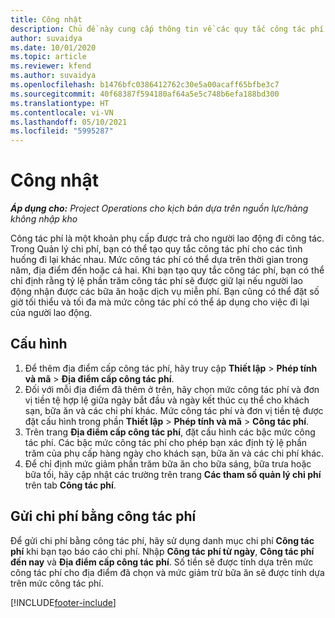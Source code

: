 ```yaml
---
title: Công nhật
description: Chủ đề này cung cấp thông tin về các quy tắc công tác phí được sử dụng trong Quản lý chi phí.
author: suvaidya
ms.date: 10/01/2020
ms.topic: article
ms.reviewer: kfend
ms.author: suvaidya
ms.openlocfilehash: b1476bfc0386412762c30e5a00acaff65bfbe3c7
ms.sourcegitcommit: 40f68387f594180af64a5e5c748b6efa188bd300
ms.translationtype: HT
ms.contentlocale: vi-VN
ms.lasthandoff: 05/10/2021
ms.locfileid: "5995287"
---
```

# <a name="per-diems"></a>Công nhật

_**Áp dụng cho:** Project Operations cho kịch bản dựa trên nguồn lực/hàng không nhập kho_


Công tác phí là một khoản phụ cấp được trả cho người lao động đi công tác. Trong Quản lý chi phí, bạn có thể tạo quy tắc công tác phí cho các tình huống đi lại khác nhau. Mức công tác phí có thể dựa trên thời gian trong năm, địa điểm đến hoặc cả hai. Khi bạn tạo quy tắc công tác phí, bạn có thể chỉ định rằng tỷ lệ phần trăm công tác phí sẽ được giữ lại nếu người lao động nhận được các bữa ăn hoặc dịch vụ miễn phí. Bạn cũng có thể đặt số giờ tối thiểu và tối đa mà mức công tác phí có thể áp dụng cho việc đi lại của người lao động.

## <a name="configuration"></a>Cấu hình 

1. Để thêm địa điểm cấp công tác phí, hãy truy cập **Thiết lập** > **Phép tính và mã** > **Địa điểm cấp công tác phí**.
2. Đối với mỗi địa điểm đã thêm ở trên, hãy chọn mức công tác phí và đơn vị tiền tệ hợp lệ giữa ngày bắt đầu và ngày kết thúc cụ thể cho khách sạn, bữa ăn và các chi phí khác. Mức công tác phí và đơn vị tiền tệ được đặt cấu hình trong phần **Thiết lập** > **Phép tính và mã** > **Công tác phí**.
3. Trên trang **Địa điểm cấp công tác phí**, đặt cấu hình các bậc mức công tác phí. Các bậc mức công tác phí cho phép bạn xác định tỷ lệ phần trăm của phụ cấp hàng ngày cho khách sạn, bữa ăn và các chi phí khác. 
4. Để chỉ định mức giảm phần trăm bữa ăn cho bữa sáng, bữa trưa hoặc bữa tối, hãy cập nhật các trường trên trang **Các tham số quản lý chi phí** trên tab **Công tác phí**. 
    
## <a name="submit-expenses-using-per-diem"></a>Gửi chi phí bằng công tác phí
Để gửi chi phí bằng công tác phí, hãy sử dụng danh mục chi phí **Công tác phí** khi bạn tạo báo cáo chi phí. Nhập **Công tác phí từ ngày**, **Công tác phí đến nay** và **Địa điểm cấp công tác phí**. Số tiền sẽ được tính dựa trên mức công tác phí cho địa điểm đã chọn và mức giảm trừ bữa ăn sẽ được tính dựa trên mức công tác phí.


[!INCLUDE[footer-include](../includes/footer-banner.md)]